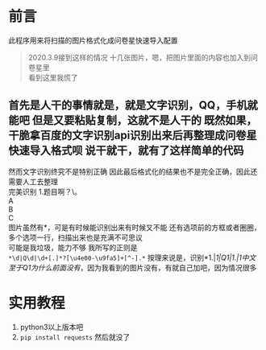 # 前言
此程序用来将扫描的图片格式化成问卷星快速导入配置
>2020.3.9接到这样的情况
>十几张图片，嗯，把图片里面的内容也加入到问卷星里
><br>看到这里我慌了

首先是人干的事情就是，就是文字识别，QQ，手机就能吧
但是又要粘贴复制，这就不是人干的
既然如果，干脆拿百度的文字识别api识别出来后再整理成问卷星快速导入格式呗
说干就干，就有了这样简单的代码
------
然而文字识别终究不是特别正确
因此最后格式化的结果也不是完全正确，因此还需要人工去整理<br>
完美识别
1.题目啊？\。\
A<br>
B<br>
C<br>
图片虽然有*，可是有时候能识别出来有时候又不能
还有选项前的方框或者圈圈，多个选项一行，扫描出来也是充满不可思议
<br>
可能是我垃圾，能力不够
我所写的正则是<br>
` *\d|Q\d|\d+[.]*?[\u4e00-\u9fa5]+[^-].* `
按理来说是，识别*1.|*1|Q1|1.|1中文<br>
至于Q1为什么前面没有*，因为我看到的图片没有，有就自己加吧，因为情况很多

# 实用教程
1. python3以上版本吧
2. `pip install requests` 然后就没了

